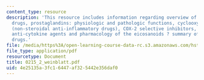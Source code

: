 ```yaml
---
content_type: resource
description: 'This resource includes information regarding overview of anti-inflammatory
  drugs, prostaglandins: physiologic and pathologic functions, cyclooxygenase, NSAIDs
  (non-steroidal anti-inflammatory drugs), COX-2 selective inhibitors, glucocorticoids,
  anti-cytokine agents and pharmacology of the eicosanoids ? summary of important
  drugs.'
file: /media/https%3A/open-learning-course-data-rc.s3.amazonaws.com/hst-151-principles-of-pharmacology-spring-2005/4e25135a3fc16447af325442e356daf0_0215_2_weinblatt.pdf
file_type: application/pdf
resourcetype: Document
title: 0215_2_weinblatt.pdf
uid: 4e25135a-3fc1-6447-af32-5442e356daf0
---
```

